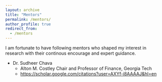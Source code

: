 ```yaml
---
layout: archive
title: "Mentors"
permalink: /mentors/
author_profile: true
redirect_from:
  - /mentors
---
```


I am fortunate to have following mentors who shaped my interest in research with their continous encourage and expert guidance.

* Dr. Sudheer Chava
  * Alton M. Costley Chair and Professor of Finance, Georgia Tech
  * https://scholar.google.com/citations?user=AXYf-i8AAAAJ&hl=en
